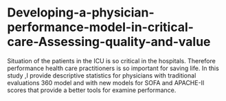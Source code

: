 # Developing-a-physician-performance-model-in-critical-care-Assessing-quality-and-value
Situation of the patients in the ICU is so critical in the hospitals. Therefore performance health care practitioners is so important for saving life. In this study ,I provide descriptive statistics for physicians with traditional evaluations 360 model and with new models for SOFA and APACHE-II scores that provide a better tools for examine performance.
